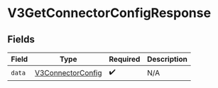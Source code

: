 # V3GetConnectorConfigResponse


## Fields

| Field                                                         | Type                                                          | Required                                                      | Description                                                   |
| ------------------------------------------------------------- | ------------------------------------------------------------- | ------------------------------------------------------------- | ------------------------------------------------------------- |
| `data`                                                        | [V3ConnectorConfig](../../models/shared/V3ConnectorConfig.md) | :heavy_check_mark:                                            | N/A                                                           |